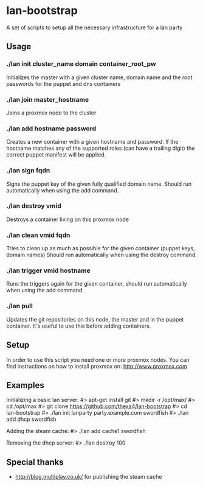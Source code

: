 # lan-bootstrap
A set of scripts to setup all the necessary infrastructure for a lan party

## Usage
### ./lan init cluster_name domain container_root_pw
Initializes the master with a given cluster name, domain name and the root passwords for
the puppet and dns containers

### ./lan join master_hostname
Joins a proxmox node to the cluster

### ./lan add hostname password
Creates a new container with a given hostname and password.
If the hostname matches any of the supported roles (can have a trailing digit)
the correct puppet manifest will be applied.

### ./lan sign fqdn
Signs the puppet key of the given fully qualified domain name.
Should run automatically when using the add command.

### ./lan destroy vmid
Destroys a container living on this proxmox node

### ./lan clean vmid fqdn
Tries to clean up as much as possible for the given container (puppet keys, domain names)
Should run automatically when using the destroy command.

### ./lan trigger vmid hostname
Runs the triggers again for the given container, should run automatically when using
the add command.

### ./lan pull
Updates the git repositories on this node, the master and in the puppet container.
It's useful to use this before adding containers.

## Setup
In order to use this script you need one or more proxmox nodes. You can find
instructions on how to install proxmox on: http://www.proxmox.com

## Examples
Initializing a basic lan server:
	#> apt-get install git
    #> mkdir -r /opt/max/
    #> cd /opt/max
    #> git clone https://github.com/thexa4/lan-bootstrap
    #> cd lan-bootstrap
    #> ./lan init lanparty party.example.com swordfish
    #> ./lan add dhcp swordfish

Adding the steam cache:
	#> ./lan add cache1 swordfish

Removing the dhcp server:
	#> ./lan destroy 100

## Special thanks
 - http://blog.multiplay.co.uk/ for publishing the steam cache